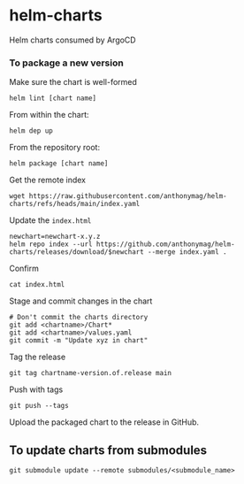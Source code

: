 # helm-charts
Helm charts consumed by ArgoCD

### To package a new version

Make sure the chart is well-formed

```
helm lint [chart name]
```

From within the chart:

```
helm dep up
```

From the repository root:

```
helm package [chart name]
```

Get the remote index

```
wget https://raw.githubusercontent.com/anthonymag/helm-charts/refs/heads/main/index.yaml
```

Update the `index.html`

```
newchart=newchart-x.y.z
helm repo index --url https://github.com/anthonymag/helm-charts/releases/download/$newchart --merge index.yaml .
```

Confirm

```
cat index.html
```

Stage and commit changes in the chart

```
# Don't commit the charts directory
git add <chartname>/Chart*
git add <chartname>/values.yaml
git commit -m "Update xyz in chart"
```

Tag the release
```
git tag chartname-version.of.release main
```

Push with tags
```
git push --tags
```

Upload the packaged chart to the release in GitHub.

## To update charts from submodules

```
git submodule update --remote submodules/<submodule_name>
```
